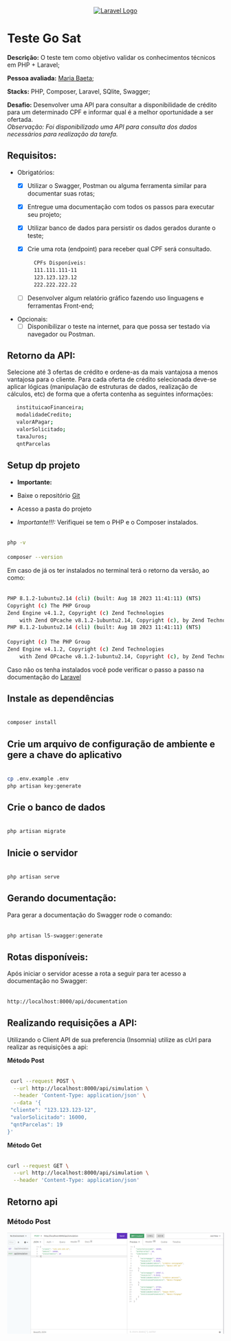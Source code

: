 <p align="center"><a href="https://laravel.com" target="_blank"><img src="https://raw.githubusercontent.com/laravel/art/master/logo-lockup/5%20SVG/2%20CMYK/1%20Full%20Color/laravel-logolockup-cmyk-red.svg" width="400" alt="Laravel Logo"></a></p>


# Teste Go Sat

**Descrição:** O teste tem como objetivo validar os conhecimentos técnicos em PHP + Laravel;

**Pessoa avaliada:** [Maria Baeta](https://github.com/mariabaeta27);

**Stacks:** PHP, Composer, Laravel, SQlite, Swagger;

**Desafio:** Desenvolver uma API para consultar a disponibilidade de crédito para um determinado CPF e informar qual é a melhor oportunidade a ser ofertada.
<br/>
*Observação: Foi disponibilizado uma API para consulta dos dados necessários para realização da tarefa.*

## **Requisitos:**

- Obrigatórios:
  - [x] Utilizar o Swagger, Postman ou alguma ferramenta similar para documentar suas rotas;
  - [x] Entregue uma documentação com todos os passos para executar seu projeto;
  - [x] Utilizar banco de dados para persistir os dados gerados durante o teste;
  - [x] Crie uma rota (endpoint) para receber qual CPF será consultado.

    ```bash
      CPFs Disponíveis:
      111.111.111-11
      123.123.123.12
      222.222.222.22
    ```

  - [ ] Desenvolver algum relatório gráfico fazendo uso linguagens e ferramentas Front-end;

- Opcionais:
  - [ ] Disponibilizar o teste na internet, para que possa ser testado via navegador ou Postman.

## Retorno da API:

Selecione até 3 ofertas de crédito e ordene-as da mais vantajosa a menos vantajosa para o cliente. Para cada oferta de crédito selecionada deve-se aplicar lógicas (manipulação de estruturas de dados, realização de cálculos, etc) de forma que a oferta contenha as seguintes informações:

 ```bash
    instituicaoFinanceira;
    modalidadeCredito;
    valorAPagar;
    valorSolicitado;
    taxaJuros;
    qntParcelas
  ```

## Setup dp projeto

- **Importante:**

- Baixe o repositório [Git](https://github.com/mariabaeta27/api-go-sat)
- Acesso a pasta do projeto
- *Importante!!!:* Verifiquei se tem o PHP e o Composer instalados.

```bash

php -v

composer --version

```

Em caso de já os ter instalados no terminal terá o retorno da versão, ao como:

```bash

PHP 8.1.2-1ubuntu2.14 (cli) (built: Aug 18 2023 11:41:11) (NTS)
Copyright (c) The PHP Group
Zend Engine v4.1.2, Copyright (c) Zend Technologies
    with Zend OPcache v8.1.2-1ubuntu2.14, Copyright (c), by Zend Technologies
PHP 8.1.2-1ubuntu2.14 (cli) (built: Aug 18 2023 11:41:11) (NTS)

Copyright (c) The PHP Group
Zend Engine v4.1.2, Copyright (c) Zend Technologies
    with Zend OPcache v8.1.2-1ubuntu2.14, Copyright (c), by Zend Technologies

```

Caso não os tenha instalados você pode verificar o passo a passo na documentação do [Laravel](https://laravel.com/)

## Instale as dependências

```bash

composer install

```

## Crie um arquivo de configuração de ambiente e gere a chave do aplicativo

```bash

cp .env.example .env
php artisan key:generate

```

## Crie o banco de dados

```bash

php artisan migrate

```

## Inicie o servidor

```bash

php artisan serve

```

## Gerando documentação: 

Para gerar a documentação do Swagger rode o comando:


```bash

php artisan l5-swagger:generate

```

## Rotas disponíveis:

Após iniciar o servidor acesse a rota a seguir para ter acesso a documentação no Swagger: 

```bash

http://localhost:8000/api/documentation 

```

## Realizando requisições a API:

Utilizando o Client API de sua preferencia (Insomnia) utilize as cUrl para realizar as requisições a api:

**Método Post**

```bash

 curl --request POST \
  --url http://localhost:8000/api/simulation \
  --header 'Content-Type: application/json' \
  --data '{
 "cliente": "123.123.123-12",
 "valorSolicitado": 16000,
 "qntParcelas": 19
}'

```

**Método Get**

```bash

curl --request GET \
  --url http://localhost:8000/api/simulation \
  --header 'Content-Type: application/json'

```
## Retorno api

### Método Post

![Descrição da Imagem](./public/assets/post.png)
